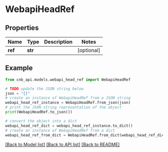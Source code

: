 # WebapiHeadRef


## Properties

Name | Type | Description | Notes
------------ | ------------- | ------------- | -------------
**ref** | **str** |  | [optional] 

## Example

```python
from cnb_api.models.webapi_head_ref import WebapiHeadRef

# TODO update the JSON string below
json = "{}"
# create an instance of WebapiHeadRef from a JSON string
webapi_head_ref_instance = WebapiHeadRef.from_json(json)
# print the JSON string representation of the object
print(WebapiHeadRef.to_json())

# convert the object into a dict
webapi_head_ref_dict = webapi_head_ref_instance.to_dict()
# create an instance of WebapiHeadRef from a dict
webapi_head_ref_from_dict = WebapiHeadRef.from_dict(webapi_head_ref_dict)
```
[[Back to Model list]](../README.md#documentation-for-models) [[Back to API list]](../README.md#documentation-for-api-endpoints) [[Back to README]](../README.md)


